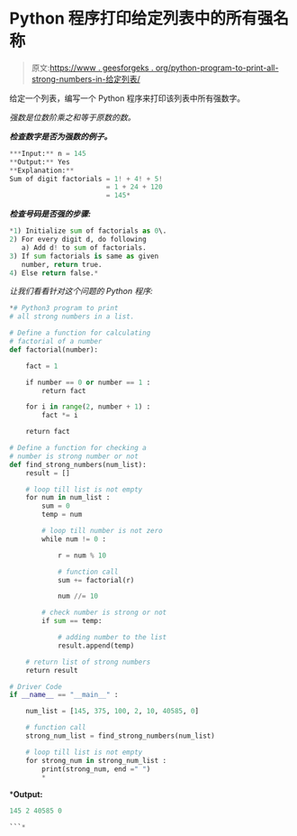 # Python 程序打印给定列表中的所有强名称

> 原文:[https://www . geesforgeks . org/python-program-to-print-all-strong-numbers-in-给定列表/](https://www.geeksforgeeks.org/python-program-to-print-all-strong-numbers-in-given-list/)

给定一个列表，编写一个 Python 程序来打印该列表中所有强数字。

*强数是位数阶乘之和等于原数的数。*

***检查数字是否为强数的例子。***

```py
***Input:** n = 145
**Output:** Yes
**Explanation:** 
Sum of digit factorials = 1! + 4! + 5!
                        = 1 + 24 + 120
                        = 145* 
```

***检查号码是否强的步骤:***

```py
*1) Initialize sum of factorials as 0\. 
2) For every digit d, do following
   a) Add d! to sum of factorials.
3) If sum factorials is same as given 
   number, return true.
4) Else return false.* 
```

*让我们看看针对这个问题的 Python 程序:*

```py
*# Python3 program to print 
# all strong numbers in a list. 

# Define a function for calculating
# factorial of a number
def factorial(number):

    fact = 1

    if number == 0 or number == 1 :
        return fact

    for i in range(2, number + 1) :
        fact *= i

    return fact

# Define a function for checking a 
# number is strong number or not
def find_strong_numbers(num_list):
    result = []

    # loop till list is not empty
    for num in num_list :
        sum = 0
        temp = num

        # loop till number is not zero
        while num != 0 :

            r = num % 10

            # function call
            sum += factorial(r)

            num //= 10

        # check number is strong or not
        if sum == temp:

            # adding number to the list
            result.append(temp)

    # return list of strong numbers   
    return result

# Driver Code
if __name__ == "__main__" :

    num_list = [145, 375, 100, 2, 10, 40585, 0]

    # function call
    strong_num_list = find_strong_numbers(num_list)

    # loop till list is not empty
    for strong_num in strong_num_list :
        print(strong_num, end =" ")
        *
```

***Output:**

```py
145 2 40585 0

```*